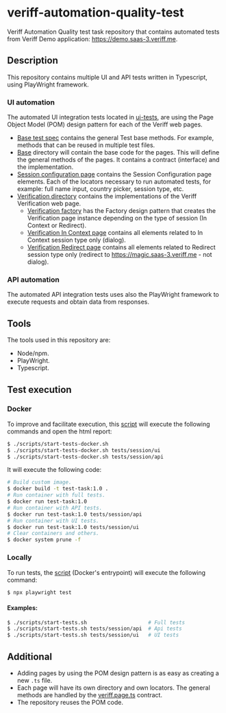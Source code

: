 # veriff-automation-quality-test
Veriff Automation Quality test task repository that contains automated tests from Veriff Demo application: https://demo.saas-3.veriff.me.

## Description
This repository contains multiple UI and API tests written in Typescript, using PlayWright framework.

### UI automation
The automated UI integration tests located in [ui-tests](tests/session/ui), are using the Page Object Model (POM) design pattern for each of the Veriff web pages.
- [Base test spec](tests/session/ui/base-ui.spec.ts) contains the general Test base methods. For example, methods that can be reused in multiple test files.
- [Base](pages/base) directory will contain the base code for the pages. This will define the general methods of the pages. It contains a contract (interface) and the implementation. 
- [Session configuration page](pages/session/session-configuration-page.ts) contains the Session Configuration page elements. Each of the locators necessary to run automated tests, for example: full name input, country picker, session type, etc.
- [Verification directory](pages/verification) contains the implementations of the Veriff Verification web page.
  - [Verification factory](pages/verification/verification-factory.page.ts) has the Factory design pattern that creates the Verification page instance depending on the type of session (In Context or Redirect).
  - [Verification In Context page](pages/verification/verification-in-context.page.ts) contains all elements related to In Context session type only (dialog).
  - [Verification Redirect page](pages/verification/verification-in-redirect.page.ts) contains all elements related to Redirect session type only (redirect to https://magic.saas-3.veriff.me - not dialog).

### API automation
The automated API integration tests uses also the PlayWright framework to execute requests and obtain data from responses.

## Tools
The tools used in this repository are:
- Node/npm.
- PlayWright.
- Typescript.

## Test execution
### Docker
To improve and facilitate execution, this [script](scripts/start-tests-docker.sh) will execute the following commands and open the html report:

```bash
$ ./scripts/start-tests-docker.sh
$ ./scripts/start-tests-docker.sh tests/session/ui
$ ./scripts/start-tests-docker.sh tests/session/api 
```

It will execute the following code:
```bash
# Build custom image.
$ docker build -t test-task:1.0 .
# Run container with full tests.
$ docker run test-task:1.0
# Run container with API tests.
$ docker run test-task:1.0 tests/session/api
# Run container with UI tests.
$ docker run test-task:1.0 tests/session/ui
# Clear containers and others.
$ docker system prune -f
```

### Locally

To run tests, the [script](scripts/start-tests.sh) (Docker's entrypoint) will execute the following command:
```bash
$ npx playwright test
```

#### Examples:
```bash
$ ./scripts/start-tests.sh                    # Full tests
$ ./scripts/start-tests.sh tests/session/api  # Api tests
$ ./scripts/start-tests.sh tests/session/ui   # UI tests
```

## Additional
- Adding pages by using the POM design pattern is as easy as creating a new `.ts` file.
- Each page will have its own directory and own locators. The general methods are handled by the [veriff.page.ts](pages/base/veriff.page.ts) contract.
- The repository reuses the POM code.
